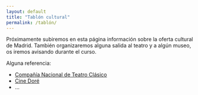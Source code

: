 ```yaml
---
layout: default
title: "Tablón cultural"
permalink: /tablón/
---
```


Próximamente subiremos en esta página información sobre la oferta cultural de Madrid.
También organizaremos alguna salida al teatro y a algún museo, os iremos avisando durante el curso.

Alguna referencia:
- [Compañía Nacional de Teatro Clásico](http://teatroclasico.mcu.es/)
- [Cine Doré](http://www.mecd.gob.es/cultura-mecd/areas-cultura/cine/mc/fe/cine-dore/programacion.html)
- ...
